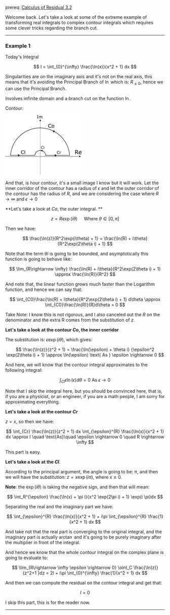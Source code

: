 prereq: [Calculus of Residual 3.2](Calculus%20of%20Residual%203.2.md)

Welcome back. Let's take a look at some of the extreme example of transforming real integrals to complex contour integrals which requires some clever tricks regarding the branch cut. 

---
### Example 1
Today's Integral

$$
I  = \int_{0}^{\infty} \frac{\ln(x)}{x^2 + 1} dx
$$

Singularities are on the imaginary axis and it's not on the real axis, this means that it's avoiding the Principal Branch of $\ln$ which is: $R_{\leq 0}$, hence we can use the Principal Branch. 

Involves infinite domain and a branch cut on the function $\ln$. 

Contour: 

 ![contour](../../Assets/contour.png)

And that, is hour contour, it's a small image I know but it will work. Let the inner corridor of the contour has a radius of $\epsilon$ and let the outer corridor of the contour has the radius of $R$, and we are considering the case where $R\rightarrow \infty$ and $\epsilon \rightarrow 0$

**Let's take a look at $Co$, the outer integral. **

$$
z = R\exp(i\theta) \quad \text{ Where } \theta \in [0, \pi]
$$

Then we have: 

$$
\frac{\ln(z)}{R^2\exp(i\theta) + 1} = \frac{\ln(R) + i\theta}{R^2\exp(2\theta i) + 1}
$$

Note that the term $\theta i$ is going to be bounded, and asymptotically this function is going to behave like: 

$$
\lim_{R\rightarrow \infty} 
\frac{\ln(R) + i\theta}{R^2\exp(2\theta i) + 1}
 \approx \frac{\ln(R)}{R^2}
$$

And note that, the linear function grows much faster than the Logarithm function, and hence we can say that: 

$$
\int_{C0}\frac{\ln(R) + i\theta}{R^2\exp(2\theta i) + 1} d\theta 
\approx 
\int_{C0}\frac{\ln(R)}{R}d\theta = 0
$$

Take Note: I know this is not rigorous, and I also canceled out the $R$ on the denominator and the extra R comes from the substitution of $z$. 

**Let's take a look at the contour $Co$, the inner corridor**

The substitution is: $\epsilon\exp(i\theta)$, which gives: 

$$
\frac{\ln(z)}{z^2 + 1} = \frac{\ln(\epsilon) + \theta i} {\epsilon^2 \exp(2\theta i) + 1} \approx \ln(\epsilon) 
\text{  As } \epsilon \rightarrow 0
$$

And here, we will know that the contour integral approximates to the following integral: 

$$
\int_{Ci} \epsilon\ln(\epsilon) d\theta = 0 \text{ As }\epsilon \rightarrow 0 
$$

Note that I skip the integral here, but you should be convinced here, that is, if you are a physicist, or an engineer, if you are a math people, I am sorry for approximating everything. 

**Let's take a look at the contour $Cr$** 

$z = x$, so then we have: 

$$
\int_{Cr} \frac{\ln(z)}{z^2 + 1} dx \int_{\epsilon}^{R} \frac{\ln(x)}{x^2 + 1} dx  \approx I 
\quad \text{As}\quad 
\epsilon \rightarrow 0 \quad R \rightarrow \infty
$$

This part is easy. 

**Let's take a look at the $Cl$**. 

According to the principal argument, the angle is going to be: $\pi$, and then we will have the substitution: $z = x \exp(i\pi)$, where $x \geq 0$. 

**Note**: the $\exp(i\theta)$ is taking the negative sign, and then that will mean: 

$$
\int_R^{\epsilon} \frac{\ln(x) + \pi i}{x^2 \exp(2\pi i) + 1} \exp(i \pi)dx
$$

Separating the real and the imaginary part we have: 

$$
\int_{\epsilon}^{R}
\frac{\ln(x)}{x^2 + 1} + i\pi \int_{\epsilon}^{R} \frac{1}{x^2 + 1} dx
$$

And take not that the real part is converging to the original integral, and the imaginary part is actually $\arctan$ and it's going to be purely imaginary after the multiplier in front of the integral. 

And hence we know that the whole contour integral on the complex plane is going to evaluate to: 

$$
\lim_{R\rightarrow \infty \epsilon \rightarrow 0}
\oint_C \frac{\ln(z)}{z^2+1 }dz = 2I + i\pi \int_{0}^{\infty} \frac{1}{x^2 + 1} dx 
$$

And then we can compute the residual on the contour integral and get that: 

$$
I = 0
$$

I skip this part, this is for the reader now. 


---